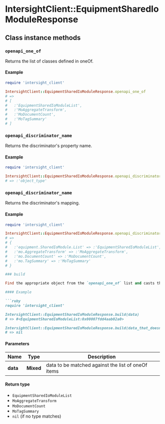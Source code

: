 # IntersightClient::EquipmentSharedIoModuleResponse

## Class instance methods

### `openapi_one_of`

Returns the list of classes defined in oneOf.

#### Example

```ruby
require 'intersight_client'

IntersightClient::EquipmentSharedIoModuleResponse.openapi_one_of
# =>
# [
#   :'EquipmentSharedIoModuleList',
#   :'MoAggregateTransform',
#   :'MoDocumentCount',
#   :'MoTagSummary'
# ]
```

### `openapi_discriminator_name`

Returns the discriminator's property name.

#### Example

```ruby
require 'intersight_client'

IntersightClient::EquipmentSharedIoModuleResponse.openapi_discriminator_name
# => :'object_type'
```

### `openapi_discriminator_name`

Returns the discriminator's mapping.

#### Example

```ruby
require 'intersight_client'

IntersightClient::EquipmentSharedIoModuleResponse.openapi_discriminator_mapping
# =>
# {
#   :'equipment.SharedIoModule.List' => :'EquipmentSharedIoModuleList',
#   :'mo.AggregateTransform' => :'MoAggregateTransform',
#   :'mo.DocumentCount' => :'MoDocumentCount',
#   :'mo.TagSummary' => :'MoTagSummary'
# }

### build

Find the appropriate object from the `openapi_one_of` list and casts the data into it.

#### Example

```ruby
require 'intersight_client'

IntersightClient::EquipmentSharedIoModuleResponse.build(data)
# => #<EquipmentSharedIoModuleList:0x00007fdd4aab02a0>

IntersightClient::EquipmentSharedIoModuleResponse.build(data_that_doesnt_match)
# => nil
```

#### Parameters

| Name | Type | Description |
| ---- | ---- | ----------- |
| **data** | **Mixed** | data to be matched against the list of oneOf items |

#### Return type

- `EquipmentSharedIoModuleList`
- `MoAggregateTransform`
- `MoDocumentCount`
- `MoTagSummary`
- `nil` (if no type matches)


